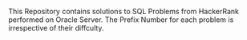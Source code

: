 This Repository contains solutions to SQL Problems from HackerRank performed on Oracle Server.
The Prefix Number for each problem is irrespective of their diffculty.

